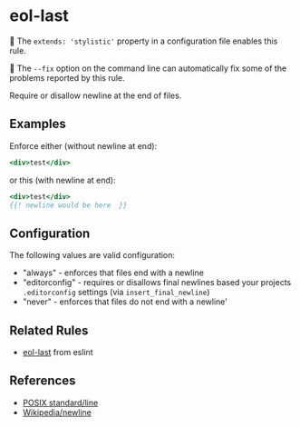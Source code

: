 # eol-last

💅 The `extends: 'stylistic'` property in a configuration file enables this rule.

🔧 The `--fix` option on the command line can automatically fix some of the problems reported by this rule.

Require or disallow newline at the end of files.

## Examples

Enforce either (without newline at end):

```hbs
<div>test</div>
```

or this (with newline at end):

```hbs
<div>test</div>
{{! newline would be here  }}
```

## Configuration

The following values are valid configuration:

- "always" - enforces that files end with a newline
- "editorconfig" - requires or disallows final newlines based your projects `.editorconfig` settings (via `insert_final_newline`)
- "never" - enforces that files do not end with a newline'

## Related Rules

- [eol-last](https://eslint.org/docs/rules/eol-last) from eslint

## References

- [POSIX standard/line](https://pubs.opengroup.org/onlinepubs/9699919799/basedefs/V1_chap03.html#tag_03_206)
- [Wikipedia/newline](https://en.wikipedia.org/wiki/Newline#Interpretation)

